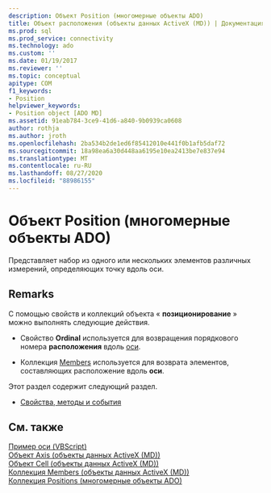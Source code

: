 ```yaml
---
description: Объект Position (многомерные объекты ADO)
title: Объект расположения (объекты данных ActiveX (MD)) | Документация Майкрософт
ms.prod: sql
ms.prod_service: connectivity
ms.technology: ado
ms.custom: ''
ms.date: 01/19/2017
ms.reviewer: ''
ms.topic: conceptual
apitype: COM
f1_keywords:
- Position
helpviewer_keywords:
- Position object [ADO MD]
ms.assetid: 91eab784-3ce9-41d6-a840-9b0939ca0608
author: rothja
ms.author: jroth
ms.openlocfilehash: 2ba534b2de1ed6f85412010e441f0b1afb5daf72
ms.sourcegitcommit: 18a98ea6a30d448aa6195e10ea2413be7e837e94
ms.translationtype: MT
ms.contentlocale: ru-RU
ms.lasthandoff: 08/27/2020
ms.locfileid: "88986155"
---
```

# <a name="position-object-ado-md"></a>Объект Position (многомерные объекты ADO)
Представляет набор из одного или нескольких элементов различных измерений, определяющих точку вдоль оси.  
  
## <a name="remarks"></a>Remarks  
 С помощью свойств и коллекций объекта « **позиционирование** » можно выполнять следующие действия.  
  
-   Свойство **Ordinal** используется для возвращения порядкового номера **расположения** вдоль [оси](./axis-object-ado-md.md).  
  
-   Коллекция [Members](./members-collection-ado-md.md) используется для возврата элементов, составляющих расположение вдоль **оси**.  
  
 Этот раздел содержит следующий раздел.  
  
-   [Свойства, методы и события](./position-object-properties-methods-and-events.md)  
  
## <a name="see-also"></a>См. также  
 [Пример оси (VBScript)](./axis-example-vbscript.md)   
 [Объект Axis (объекты данных ActiveX (MD))](./axis-object-ado-md.md)   
 [Объект Cell (объекты данных ActiveX (MD))](./cell-object-ado-md.md)   
 [Коллекция Members (объекты данных ActiveX (MD))](./members-collection-ado-md.md)   
 [Коллекция Positions (многомерные объекты ADO)](./positions-collection-ado-md.md)
